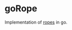 goRope
======

Implementation of [ropes](http://en.wikipedia.org/wiki/Rope_(data_structure)) in go.
